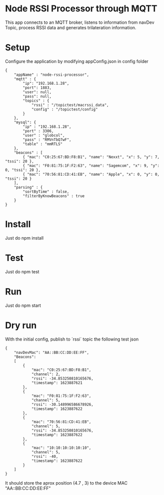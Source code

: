 # Node RSSI Processor through MQTT
This app connects to an MQTT broker, listens to information from navDev Topic, process RSSI data and generates trilateration information.

# Setup
Configure the application by modifying appConfig.json in config folder
```
{
    "appName" : "node-rssi-processor",
    "mqtt" : {
        "ip": "192.168.1.28",
        "port": 1883,
        "user": null,
        "pass": null,
        "topics" : {
            "rssi" : "/topictest/macrssi_data",
            "config" : "/topictest/config"
        }
    },
    "mysql": {
        "ip" : "192.168.1.28",
        "port" : 3306,
        "user" : "globcol",
        "pass" : "RMVnTbQ7wF",
        "table" : "mmRTLS"
    },
    "beacons" : [
        { "mac": "C0:25:67:BD:F8:B1", "name": "Nexxt", "x": 5, "y": 7, "tssi": 20 },
        { "mac": "F0:81:75:1F:F2:63", "name": "Sagemcom", "x": 9, "y": 0, "tssi": 20 },
        { "mac": "70:56:81:CD:41:EB", "name": "Apple", "x": 0, "y": 0, "tssi": 20 }
    ],
    "parsing" : {
        "sortByTime" : false,
        "filterByKnowBeacons" : true
    }
}
```

# Install
Just do npm install

# Test
Just do npm test

# Run 
Just do npm start

# Dry run
With the initial config, publish to ´rssi´ topic the following test json
```
{
    "navDevMac": "AA::BB:CC:DD:EE:FF",
    "Beacons":
    [
        {
            "mac": "C0:25:67:BD:F8:B1",  
            "channel": 2,
            "rssi": -34.853250810165676,
            "timestamp": 1623887621
        },
        {
            "mac": "F0:81:75:1F:F2:63",  
            "channel": 5,
            "rssi": -30.148996586678926,
            "timestamp": 1623887622
        },
        {
            "mac": "70:56:81:CD:41:EB", 
            "channel": 5,
            "rssi": -34.853250810165676,
            "timestamp": 1623887622
        },
        {
            "mac": "10:10:10:10:10:10",
            "channel": 5,
            "rssi": -40,
            "timestamp": 1623887622
        }
    ]
}
```
It should store the aprox position (4.7 , 3) to the device MAC "AA::BB:CC:DD:EE:FF"



